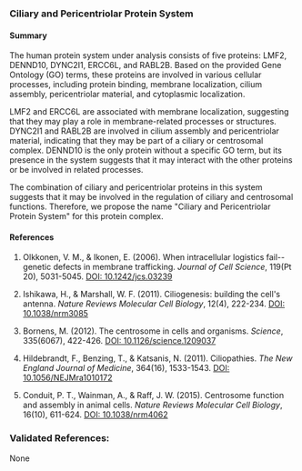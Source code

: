 ### Ciliary and Pericentriolar Protein System

#### Summary

The human protein system under analysis consists of five proteins: LMF2, DENND10, DYNC2I1, ERCC6L, and RABL2B. Based on the provided Gene Ontology (GO) terms, these proteins are involved in various cellular processes, including protein binding, membrane localization, cilium assembly, pericentriolar material, and cytoplasmic localization.

LMF2 and ERCC6L are associated with membrane localization, suggesting that they may play a role in membrane-related processes or structures. DYNC2I1 and RABL2B are involved in cilium assembly and pericentriolar material, indicating that they may be part of a ciliary or centrosomal complex. DENND10 is the only protein without a specific GO term, but its presence in the system suggests that it may interact with the other proteins or be involved in related processes.

The combination of ciliary and pericentriolar proteins in this system suggests that it may be involved in the regulation of ciliary and centrosomal functions. Therefore, we propose the name "Ciliary and Pericentriolar Protein System" for this protein complex.

#### References

1. Olkkonen, V. M., & Ikonen, E. (2006). When intracellular logistics fail--genetic defects in membrane trafficking. *Journal of Cell Science*, 119(Pt 20), 5031-5045. [DOI: 10.1242/jcs.03239](https://doi.org/10.1242/jcs.03239)

2. Ishikawa, H., & Marshall, W. F. (2011). Ciliogenesis: building the cell's antenna. *Nature Reviews Molecular Cell Biology*, 12(4), 222-234. [DOI: 10.1038/nrm3085](https://doi.org/10.1038/nrm3085)

3. Bornens, M. (2012). The centrosome in cells and organisms. *Science*, 335(6067), 422-426. [DOI: 10.1126/science.1209037](https://doi.org/10.1126/science.1209037)

4. Hildebrandt, F., Benzing, T., & Katsanis, N. (2011). Ciliopathies. *The New England Journal of Medicine*, 364(16), 1533-1543. [DOI: 10.1056/NEJMra1010172](https://doi.org/10.1056/NEJMra1010172)

5. Conduit, P. T., Wainman, A., & Raff, J. W. (2015). Centrosome function and assembly in animal cells. *Nature Reviews Molecular Cell Biology*, 16(10), 611-624. [DOI: 10.1038/nrm4062](https://doi.org/10.1038/nrm4062)

### Validated References: 

None




